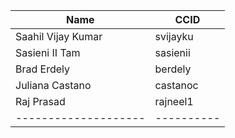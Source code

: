 | Name               | CCID     |
|--------------------|----------|
| Saahil Vijay Kumar | svijayku |
| Sasieni II Tam     |sasienii  |
| Brad Erdely     |berdely  |
| Juliana Castano    |castanoc  |
| Raj Prasad         |rajneel1  |
|--------------------|----------|
